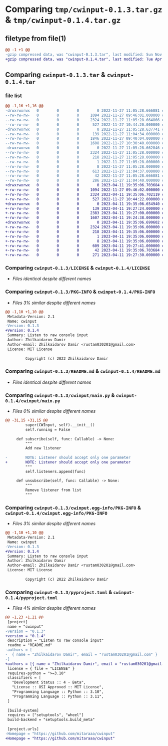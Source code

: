 # Comparing `tmp/cwinput-0.1.3.tar.gz` & `tmp/cwinput-0.1.4.tar.gz`

## filetype from file(1)

```diff
@@ -1 +1 @@
-gzip compressed data, was "cwinput-0.1.3.tar", last modified: Sun Nov 27 11:05:28 2022, max compression
+gzip compressed data, was "cwinput-0.1.4.tar", last modified: Tue Apr 11 19:35:06 2023, max compression
```

## Comparing `cwinput-0.1.3.tar` & `cwinput-0.1.4.tar`

### file list

```diff
@@ -1,16 +1,16 @@
-drwxrwxrwx   0        0        0        0 2022-11-27 11:05:28.666881 cwinput-0.1.3/
--rw-rw-rw-   0        0        0     1094 2022-11-27 09:46:01.000000 cwinput-0.1.3/LICENSE
--rw-rw-rw-   0        0        0     2324 2022-11-27 11:05:28.664866 cwinput-0.1.3/PKG-INFO
--rw-rw-rw-   0        0        0      527 2022-11-27 10:44:20.000000 cwinput-0.1.3/README.md
-drwxrwxrwx   0        0        0        0 2022-11-27 11:05:28.637741 cwinput-0.1.3/cwinput/
--rw-rw-rw-   0        0        0      139 2022-11-27 11:04:34.000000 cwinput-0.1.3/cwinput/__init__.py
--rw-rw-rw-   0        0        0     1846 2022-11-27 09:40:04.000000 cwinput-0.1.3/cwinput/binds.py
--rw-rw-rw-   0        0        0     1608 2022-11-27 10:30:40.000000 cwinput-0.1.3/cwinput/main.py
-drwxrwxrwx   0        0        0        0 2022-11-27 11:05:28.662846 cwinput-0.1.3/cwinput.egg-info/
--rw-rw-rw-   0        0        0     2324 2022-11-27 11:05:28.000000 cwinput-0.1.3/cwinput.egg-info/PKG-INFO
--rw-rw-rw-   0        0        0      218 2022-11-27 11:05:28.000000 cwinput-0.1.3/cwinput.egg-info/SOURCES.txt
--rw-rw-rw-   0        0        0        1 2022-11-27 11:05:28.000000 cwinput-0.1.3/cwinput.egg-info/dependency_links.txt
--rw-rw-rw-   0        0        0        8 2022-11-27 11:05:28.000000 cwinput-0.1.3/cwinput.egg-info/top_level.txt
--rw-rw-rw-   0        0        0      613 2022-11-27 11:04:37.000000 cwinput-0.1.3/pyproject.toml
--rw-rw-rw-   0        0        0       42 2022-11-27 11:05:28.666881 cwinput-0.1.3/setup.cfg
--rw-rw-rw-   0        0        0      286 2022-11-27 11:04:40.000000 cwinput-0.1.3/setup.py
+drwxrwxrwx   0        0        0        0 2023-04-11 19:35:06.703684 cwinput-0.1.4/
+-rw-rw-rw-   0        0        0     1094 2022-11-27 09:46:02.000000 cwinput-0.1.4/LICENSE
+-rw-rw-rw-   0        0        0     2324 2023-04-11 19:35:06.702119 cwinput-0.1.4/PKG-INFO
+-rw-rw-rw-   0        0        0      527 2022-11-27 10:44:22.000000 cwinput-0.1.4/README.md
+drwxrwxrwx   0        0        0        0 2023-04-11 19:35:06.654940 cwinput-0.1.4/cwinput/
+-rw-rw-rw-   0        0        0      139 2023-04-11 19:27:24.000000 cwinput-0.1.4/cwinput/__init__.py
+-rw-rw-rw-   0        0        0     2383 2023-04-11 19:27:00.000000 cwinput-0.1.4/cwinput/binds.py
+-rw-rw-rw-   0        0        0     1607 2023-04-11 19:24:38.000000 cwinput-0.1.4/cwinput/main.py
+drwxrwxrwx   0        0        0        0 2023-04-11 19:35:06.699602 cwinput-0.1.4/cwinput.egg-info/
+-rw-rw-rw-   0        0        0     2324 2023-04-11 19:35:06.000000 cwinput-0.1.4/cwinput.egg-info/PKG-INFO
+-rw-rw-rw-   0        0        0      218 2023-04-11 19:35:06.000000 cwinput-0.1.4/cwinput.egg-info/SOURCES.txt
+-rw-rw-rw-   0        0        0        1 2023-04-11 19:35:06.000000 cwinput-0.1.4/cwinput.egg-info/dependency_links.txt
+-rw-rw-rw-   0        0        0        8 2023-04-11 19:35:06.000000 cwinput-0.1.4/cwinput.egg-info/top_level.txt
+-rw-rw-rw-   0        0        0      609 2023-04-11 19:27:41.000000 cwinput-0.1.4/pyproject.toml
+-rw-rw-rw-   0        0        0       42 2023-04-11 19:35:06.703684 cwinput-0.1.4/setup.cfg
+-rw-rw-rw-   0        0        0      271 2023-04-11 19:27:30.000000 cwinput-0.1.4/setup.py
```

### Comparing `cwinput-0.1.3/LICENSE` & `cwinput-0.1.4/LICENSE`

 * *Files identical despite different names*

### Comparing `cwinput-0.1.3/PKG-INFO` & `cwinput-0.1.4/PKG-INFO`

 * *Files 3% similar despite different names*

```diff
@@ -1,10 +1,10 @@
 Metadata-Version: 2.1
 Name: cwinput
-Version: 0.1.3
+Version: 0.1.4
 Summary: Listen to raw console input
 Author: Zhilkaidarov Damir
 Author-email: Zhilkaidarov Damir <rustam030201@gmail.com>
 License: MIT License
         
         Copyright (c) 2022 Zhilkaidarov Damir
```

### Comparing `cwinput-0.1.3/README.md` & `cwinput-0.1.4/README.md`

 * *Files identical despite different names*

### Comparing `cwinput-0.1.3/cwinput/main.py` & `cwinput-0.1.4/cwinput/main.py`

 * *Files 0% similar despite different names*

```diff
@@ -31,15 +31,15 @@
         super(CWInput, self).__init__()
         self.running = False
 
     def subscribe(self, func: Callable) -> None:
         """
         Add new listener
 
-        NOTE: Listener should accept only one parameter 
+        NOTE: Listener should accept only one parameter
         """
         self.listeners.append(func)
 
     def unsubscribe(self, func: Callable) -> None:
         """
         Remove listener from list
         """
```

### Comparing `cwinput-0.1.3/cwinput.egg-info/PKG-INFO` & `cwinput-0.1.4/cwinput.egg-info/PKG-INFO`

 * *Files 3% similar despite different names*

```diff
@@ -1,10 +1,10 @@
 Metadata-Version: 2.1
 Name: cwinput
-Version: 0.1.3
+Version: 0.1.4
 Summary: Listen to raw console input
 Author: Zhilkaidarov Damir
 Author-email: Zhilkaidarov Damir <rustam030201@gmail.com>
 License: MIT License
         
         Copyright (c) 2022 Zhilkaidarov Damir
```

### Comparing `cwinput-0.1.3/pyproject.toml` & `cwinput-0.1.4/pyproject.toml`

 * *Files 4% similar despite different names*

```diff
@@ -1,23 +1,21 @@
 [project]
 name = "cwinput"
-version = "0.1.3"
+version = "0.1.4"
 description = "Listen to raw console input"
 readme = "README.md"
-authors = [
-  { name = "Zhilkaidarov Damir", email = "rustam030201@gmail.com" }
-]
+authors = [{ name = "Zhilkaidarov Damir", email = "rustam030201@gmail.com" }]
 license = { file = "LICENSE" }
 requires-python = ">=3.10"
 classifiers = [
   "Development Status :: 4 - Beta",
   "License :: OSI Approved :: MIT License",
   "Programming Language :: Python :: 3.10",
   "Programming Language :: Python :: 3.11",
 ]
 
 [build-system]
 requires = ["setuptools", "wheel"]
 build-backend = "setuptools.build_meta"
 
 [project.urls]
-Homepage = "https://github.com/mitaraaa/cwinput"
+Homepage = "https://github.com/mitaraaa/cwinput"
```

